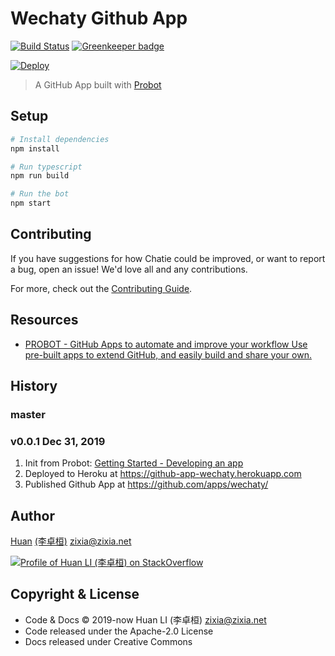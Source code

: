 # Wechaty Github App

[![Build Status](https://travis-ci.com/wechaty/github-app-wechaty.svg?branch=master)](https://travis-ci.com/wechaty/github-app-wechaty)
[![Greenkeeper badge](https://badges.greenkeeper.io/wechaty/github-app-wechaty.svg)](https://greenkeeper.io/)

[![Deploy](https://www.herokucdn.com/deploy/button.svg)](https://heroku.com/deploy)

> A GitHub App built with [Probot](https://github.com/probot/probot)

## Setup

```sh
# Install dependencies
npm install

# Run typescript
npm run build

# Run the bot
npm start
```

## Contributing

If you have suggestions for how Chatie could be improved, or want to report a bug, open an issue! We'd love all and any contributions.

For more, check out the [Contributing Guide](CONTRIBUTING.md).

## Resources

- [PROBOT - GitHub Apps to automate and improve your workflow Use pre-built apps to extend GitHub, and easily build and share your own.](https://probot.github.io/)

## History

### master

### v0.0.1 Dec 31, 2019

1. Init from Probot: [Getting Started - Developing an app](https://probot.github.io/docs/development/)
1. Deployed to Heroku at <https://github-app-wechaty.herokuapp.com>
1. Published Github App at <https://github.com/apps/wechaty/>

## Author

[Huan](https://github.com/huan) [(李卓桓)](http://linkedin.com/in/zixia) <zixia@zixia.net>

[![Profile of Huan LI (李卓桓) on StackOverflow](https://stackoverflow.com/users/flair/1123955.png)](https://stackoverflow.com/users/1123955/huan)

## Copyright & License

- Code & Docs © 2019-now Huan LI (李卓桓) <zixia@zixia.net>
- Code released under the Apache-2.0 License
- Docs released under Creative Commons
